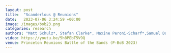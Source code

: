 ```yaml
---
layout: post
title:  "Scanderlous @ Reunions"
date:   2023-07-06 3:24:59 +00:00
image: /images/bob23.png
categories: research    
authors: "Matt Schulz*, Stefan Clarke*, Maxine Peroni-Scharf*,Samuel Day-Weiss*, Alexander Raistrick* (* denotes equal contribution)"
video: https://youtu.be/5h8PEbT5V9Q
venue: Princeton Reunions Battle of the Bands (P-BoB 2023)
---
```

